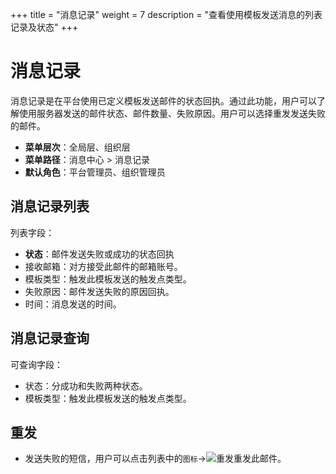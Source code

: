 +++
title = "消息记录"
weight = 7
description = "查看使用模板发送消息的列表记录及状态"
+++

# 消息记录

消息记录是在平台使用已定义模板发送邮件的状态回执。通过此功能，用户可以了解使用服务器发送的邮件状态、邮件数量、失败原因。用户可以选择重发发送失败的邮件。

- **菜单层次**：全局层、组织层
- **菜单路径**：消息中心 > 消息记录
- **默认角色**：平台管理员、组织管理员

## 消息记录列表

列表字段：

- **状态**：邮件发送失败或成功的状态回执
- 接收邮箱：对方接受此邮件的邮箱账号。
- 模板类型：触发此模板发送的触发点类型。
- 失败原因：邮件发送失败的原因回执。
- 时间：消息发送的时间。

## 消息记录查询

可查询字段：

- 状态：分成功和失败两种状态。
- 模板类型：触发此模板发送的触发点类型。

## 重发

- 发送失败的短信，用户可以点击列表中的`图标`→![重发](/docs/user-guide/system-configuration/message/image/redo.png)重发此邮件。